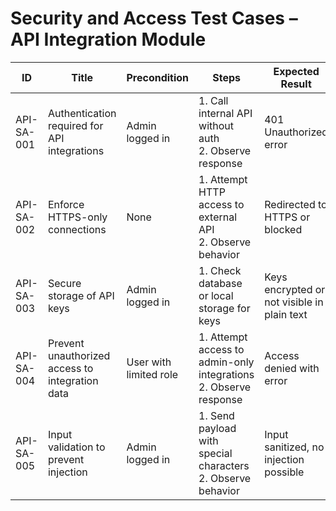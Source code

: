 # Security and Access Test Cases – API Integration Module

| ID          | Title                                       | Precondition                        | Steps                                                         | Expected Result                           | Actual Result | Status |
|-------------|---------------------------------------------|-------------------------------------|---------------------------------------------------------------|-------------------------------------------|---------------|--------|
| API-SA-001  | Authentication required for API integrations | Admin logged in                     | 1. Call internal API without auth <br> 2. Observe response | 401 Unauthorized error |               |        |
| API-SA-002  | Enforce HTTPS-only connections              | None                                | 1. Attempt HTTP access to external API <br> 2. Observe behavior | Redirected to HTTPS or blocked |               |        |
| API-SA-003  | Secure storage of API keys                  | Admin logged in                     | 1. Check database or local storage for keys | Keys encrypted or not visible in plain text |               |        |
| API-SA-004  | Prevent unauthorized access to integration data | User with limited role              | 1. Attempt access to admin-only integrations <br> 2. Observe response | Access denied with error |               |        |
| API-SA-005  | Input validation to prevent injection       | Admin logged in                     | 1. Send payload with special characters <br> 2. Observe behavior | Input sanitized, no injection possible |               |        |